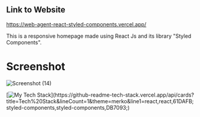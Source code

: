 ## Link to Website
https://web-agent-react-styled-components.vercel.app/

This is a responsive homepage made using React Js and its library "Styled Components".

# Screenshot
![Screenshot (14)](https://github.com/ayushmangarg2003/web-agent-react-styled-components/assets/105537793/91017728-8762-4095-9db2-3874ff77ab19)


[![My Tech Stack](https://github-readme-tech-stack.vercel.app/api/cards?title=Tech%20Stack&lineCount=1&theme=merko&line1=react,react,61DAFB;styled-components,styled-components,DB7093;)](https://github-readme-tech-stack.vercel.app/api/cards?title=Tech%20Stack&lineCount=1&theme=merko&line1=react,react,61DAFB;styled-components,styled-components,DB7093;)
